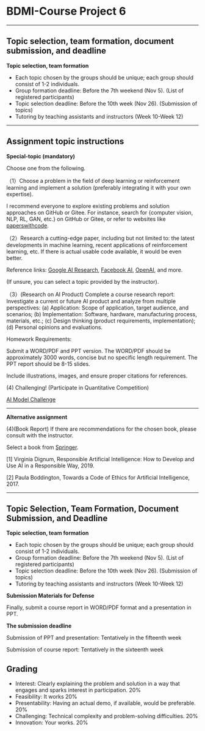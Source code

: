 # BDMI-Course Project 6
----

## **Topic selection, team formation, document submission, and deadline**

**Topic selection, team formation**

- Each topic chosen by the groups should be unique; each group should consist of 1-2 individuals.
- Group formation deadline: Before the 7th weekend (Nov 5). (List of registered participants)
- Topic selection deadline: Before the 10th week (Nov 26). (Submission of topics)
- Tutoring by teaching assistants and instructors (Week 10-Week 12)


----
## **Assignment topic instructions**

**Special-topic (mandatory)**

Choose one from the following.

（1）Choose a problem in the field of deep learning or reinforcement learning and implement a solution (preferably integrating it with your own expertise).

I recommend everyone to explore existing problems and solution approaches on GitHub or Gitee. For instance, search for {computer vision, NLP, RL, GAN, etc.} on GitHub or Gitee, or refer to websites like [paperswithcode](https://paperswithcode.com/sota).

（2）Research a cutting-edge paper, including but not limited to: the latest developments in machine learning, recent applications of reinforcement learning, etc. If there is actual usable code available, it would be even better.

Reference links: [Google AI Research](https://ai.google.com), [Facebook AI](https://ai.facebook.com/research), [OpenAI](https://openai.com), and more.

(If unsure, you can select a topic provided by the instructor).

（3）(Research on AI Product) Complete a course research report:
  Investigate a current or future AI product and analyze from multiple perspectives:
  (a) Application: Scope of application, target audience, and scenarios;
  (b) Implementation: Software, hardware, manufacturing process, materials, etc.;
  (c) Design thinking (product requirements, implementation);
  (d) Personal opinions and evaluations.
 
Homework Requirements:

Submit a WORD/PDF and PPT version. The WORD/PDF should be approximately 3000 words, concise but no specific length requirement. The PPT report should be 8-15 slides.

Include illustrations, images, and ensure proper citations for references.

(4) Challenging! (Participate in Quantitative Competition)

[AI Model Challenge](AI%20Model%20Invitational.md)

----
**Alternative assignment**


(4)(Book Report) If there are recommendations for the chosen book, please consult with the instructor.

Select a book from [Springer](https://www.springer.com/series/13900).

[1] Virginia Dignum, Responsible Artificial Intelligence: How to Develop and Use AI in a Responsible Way, 2019.

[2] Paula Boddington, Towards a Code of Ethics for Artificial Intelligence, 2017.

----
## **Topic Selection, Team Formation, Document Submission, and Deadline**

**Topic selection, team formation**

- Each topic chosen by the groups should be unique; each group should consist of 1-2 individuals.
- Group formation deadline: Before the 7th weekend (Nov 5). (List of registered participants)
- Topic selection deadline: Before the 10th week (Nov 26). (Submission of topics)
- Tutoring by teaching assistants and instructors (Week 10-Week 12)

**Submission Materials for Defense** 

Finally, submit a course report in WORD/PDF format and a presentation in PPT.

**The submission deadline** 

Submission of PPT and presentation: Tentatively in the fifteenth week

Submission of course report: Tentatively in the sixteenth week

## **Grading**
- Interest: Clearly explaining the problem and solution in a way that engages and sparks interest in participation. 20%
- Feasibility: It works 20%
- Presentability: Having an actual demo, if available, would be preferable. 20%
- Challenging: Technical complexity and problem-solving difficulties. 20%
- Innovation: Your works. 20%
